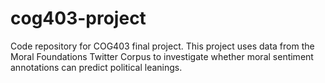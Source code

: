 # cog403-project
Code repository for COG403 final project.
This project uses data from the Moral Foundations Twitter Corpus to investigate whether moral sentiment annotations can predict political leanings.
